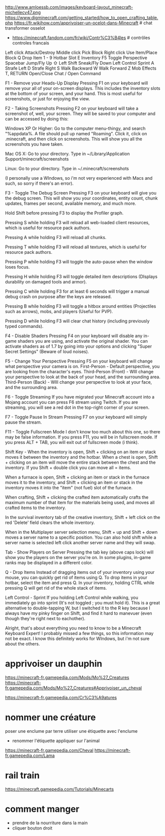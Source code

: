 http://www.amloessb.com/images/keyboard-layout_minecraft-michellecv47.png
https://www.digminecraft.com/getting_started/how_to_open_crafting_table.php
https://fr.wikihow.com/apprivoiser-un-ocelot-dans-Minecraft # chat transformer osselot
* https://minecraft.fandom.com/fr/wiki/Contr%C3%B4les # contrôles controles francais

Left click    Attack/Destroy
Middle click    Pick Block
Right click    Use Item/Place Block
Q    Drop Item
1 - 9    Hotbar Slot
E    Inventory
F5    Toggle Perspective
Spacebar    Jump/Fly Up
⇧ Left Shift    Sneak/Fly Down
Left Control    Sprint
A    Strafe Left
D    Strafe Right
S    Walk Backward
W    Walk Forward
Z    Mob Effects
T, RETURN    Open/Close Chat
/    Open Command


F1 - Remove your Heads-Up Display
Pressing F1 on your keyboard will remove your all of your on-screen displays. This includes the inventory slots at the bottom of your screen, and your hand. This is most useful for screenshots, or just for enjoying the view.

F2 - Taking Screenshots
Pressing F2 on your keyboard will take a screenshot of, well, your screen. They will be saved to your computer and can be accessed by doing this:

Windows XP Or Higher: Go to the computer menu-thingy, and search "%appdata%. A file should pull up named "Roaming". Click it, click on .minecraft, and then click on screenshots. This will show you all the screenshots you have taken.

Mac OS X: Go to your directory. Type in ~/Library/Application Support/minecraft/screenshots

Linux: Go to your directory. Type in ~/.minecraft/screenshots

(I personally use a WIndows, so i'm not very experienced with Macs and such, so sorry if there's an error).

F3 - Toggle The Debug Screen
Pressing F3 on your keyboard will give you the debug screen. This will show you your coordinates, entity count, chunk updates, frames per second, available memory, and much more.

Hold Shift before pressing F3 to display the Profiler graph.

Pressing S while holding F3 will reload all web-loaded client resources, which is useful for resource pack authors.

Pressing A while holding F3 will reload all chunks.

Pressing T while holding F3 will reload all textures, which is useful for resource pack authors.

Pressing P while holding F3 will toggle the auto-pause when the window loses focus.

Pressing H while holding F3 will toggle detailed item descriptions (DIsplays durability on damaged tools and armor).

Pressing C while holding F3 for at least 6 seconds will trigger a manual debug crash on purpose after the keys are released.

Pressing B while holding F3 will toggle a hitbox around entities (Projectiles such as arrows), mobs, and players (Useful for PVP).

Pressing D while holding F3 will clear chat history (including previously typed commands).

F4 - Disable Shaders
Pressing F4 on your keyboard will disable any in-game shaders you are using, and activate the original shader. You can activate shaders as of 1.7 by going into your options and clicking "Super Secret Settings" (Beware of loud noises).

F5 - Change Your Perspective
Pressing F5 on your keyboard will change what perspective your camera is on.
First-Person - Default perspective, you are looking from the character's eyes.
Third-Person (Front) - WIll change your perspective to look at the back of your head, and the surrounding area.
Third-Person (Back) - WIll change your perspective to look at your face, and the surrounding area.

F6 - Toggle Streaming
If you have migrated your Minecraft account into a Mojang account you can press F6 stream using Twitch. If you are streaming, you will see a red dot in the top-right corner of your screen.

F7 - Toggle Pause In Stream
Pressing F7 on your keyboard will simply pause the stream.

F11 - Toggle Fullscreen Mode
I don't know too much about this one, so there may be false information. If you press F11, you will be in fullscreen mode.
If you press ALT + TAB, you will exit out of fullscreen mode (i think).

Shift Key -
When the inventory is open, Shift + clicking on an item or stack moves it between the inventory and the hotbar.
When a chest is open, Shift + clicking on an item will move the entire stack between the chest and the inventory. If you Shift + double click you can move all = items.

When a furnace is open, Shift + clicking an item or stack in the furnace moves it to the inventory, and Shift + clicking an item or stack in the inventory moves it into the "item" (not fuel) slot of the furnace.

When crafting, Shift + clicking the crafted item automatically crafts the maximum number of that item for the materials being used, and moves all crafted items to the inventory.

In the survival inventory tab of the creative inventory, Shift + left click on the red 'Delete' field clears the whole inventory.

When in the Multiplayer server selection menu, Shift + up and Shift + down moves a server name to a specific position. You can also hold shift while a server name is selected left click another server name and they will swap.

Tab - Show Players on Server
Pressing the tab key (above caps lock) will show you the players on the server you're on. In some plugins, in-game ranks may be displayed in a different color.

Q - Drop Items
Instead of dragging items out of your inventory using your mouse, you can quickly get rid of items using Q.
To drop items in your hotbar, select the item and press Q. In your inventory, holding CTRL while pressing Q will get rid of the whole stack of items.

Left Control - Sprint
If you holding Left Control while walking, you immediately go into sprint (It's not toggled ; you must hold it).
This is a great alternative to double-tapping W, but I switched it to the R key because I always have my pinky finger on Shift, and find it hard to manevuer (even though they're right next to eachother).

Alright, that's about everything you need to know to be a Minecraft Keyboard Expert!
I probably missed a few things, so this information may not be exact.
I know this definitely works for WIndows, but i'm not sure about the others.

# apprivoiser un dauphin
https://minecraft-fr.gamepedia.com/Mods/Mo%27_Creatures
https://minecraft-fr.gamepedia.com/Mods/Mo%27_Creatures#Apprivoiser_un_cheval


https://minecraft-fr.gamepedia.com/Cr%C3%A9atures

# nommer une créature
poser une enclume par terre
utiliser une étiquette avec l'enclume
- renommer l'étiquette
appliquer sur l'animal

https://minecraft-fr.gamepedia.com/Cheval
https://minecraft-fr.gamepedia.com/Lama

# rail train
https://minecraft.gamepedia.com/Tutorials/Minecarts

# comment manger
* prendre de la nourriture dans la main
* cliquer bouton droit
